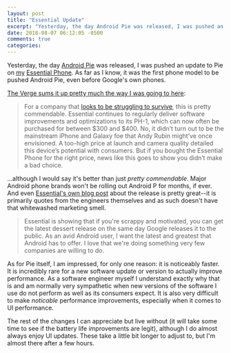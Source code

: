 ```yaml
---
layout: post
title: "Essential Update"
excerpt: "Yesterday, the day Android Pie was released, I was pushed an update to Pie on my Essential Phone"
date: 2018-08-07 06:12:05 -0500
comments: true
categories: 
---
```


Yesterday, the day [Android Pie](https://www.android.com/versions/pie-9-0/) was released, I was pushed an update to Pie on [my](/2017/12/13/essential-phone/) [Essential Phone](https://www.essential.com/). As far as I know, it was the first phone model to be pushed Android Pie, even before Google's own phones.

[The Verge sums it up pretty much the way I was going to here](https://www.theverge.com/circuitbreaker/2018/8/6/17656294/essential-phone-android-9-pie-update-now-available):

>For a company that [looks to be struggling to survive](https://www.theverge.com/2018/5/24/17391734/essential-cancels-phone-development-considers-sale-report), this is pretty commendable. Essential continues to regularly deliver software improvements and optimizations to its PH-1, which can now often be purchased for between $300 and $400. No, it didn’t turn out to be the mainstream iPhone and Galaxy foe that Andy Rubin might’ve once envisioned. A too-high price at launch and camera quality detailed this device’s potential with consumers. But if you bought the Essential Phone for the right price, news like this goes to show you didn’t make a bad choice.

...although I would say it's better than just _pretty commendable_. Major Android phone brands won't be rolling out Android P for months, if ever. And even [Essential's own blog post](https://www.essential.com/blog/android-pie-essential) about the release is pretty great--it is primarily quotes from the engineers themselves and as such doesn't have that whitewashed marketing smell. 

>Essential is showing that if you're scrappy and motivated, you can get the latest dessert release on the same day Google releases it to the public. As an avid Android user, I want the latest and greatest that Android has to offer. I love that we're doing something very few companies are willing to do.

As for Pie itself, I am impressed, for only one reason: it is noticeably faster. It is incredibly rare for a new software update or version to actually improve performance. As a software engineer myself I understand exactly why that is and am normally very sympathetic when new versions of the software I use do not perform as well as its consumers expect. It is also very difficult to make _noticable_ performance improvements, especially when it comes to UI performance.

The rest of the changes I can appreciate but live without (it will take some time to see if the battery life improvements are legit), although I do almost always enjoy UI updates. These take a little bit longer to adjust to, but I'm almost there after a few hours.
